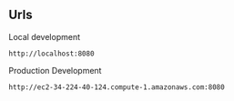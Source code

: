 ## Urls
Local development
```
http://localhost:8080
```
Production Development
```
http://ec2-34-224-40-124.compute-1.amazonaws.com:8080
```